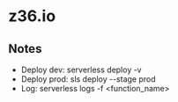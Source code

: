 # z36.io

## Notes

+ Deploy dev: serverless deploy -v
+ Deploy prod: sls deploy --stage prod
+ Log: serverless logs -f <function_name>